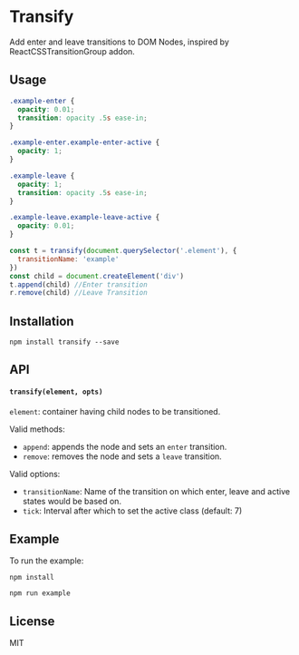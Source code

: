 # Transify
Add enter and leave transitions to DOM Nodes, inspired by ReactCSSTransitionGroup addon.

## Usage

```css
.example-enter {
  opacity: 0.01;
  transition: opacity .5s ease-in;
}

.example-enter.example-enter-active {
  opacity: 1;
}

.example-leave {
  opacity: 1;
  transition: opacity .5s ease-in;
}

.example-leave.example-leave-active {
  opacity: 0.01;
}
```

```js
const t = transify(document.querySelector('.element'), {
  transitionName: 'example'
})
const child = document.createElement('div')
t.append(child) //Enter transition
r.remove(child) //Leave Transition
```

## Installation

`npm install transify --save`


## API

#### `transify(element, opts)`

`element`: container having child nodes to be transitioned.

Valid methods:

- `append`: appends the node and sets an `enter` transition.
- `remove`: removes the node and sets a `leave` transition.

Valid options:

- `transitionName`: Name of the transition on which enter, leave and active states would be based on.
- `tick`: Interval after which to set the active class (default: 7)

## Example

To run the example:

`npm install`

`npm run example`

## License
MIT
